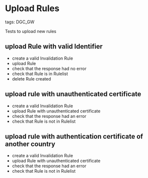 # Upload Rules

tags: DGC_GW

Tests to upload new rules

## upload Rule with valid Identifier
* create a valid Invalidation Rule
* upload Rule
* check that the response had no error
* check that Rule is in Rulelist
* delete Rule created

## upload rule with unauthenticated certificate
* create a valid Invalidation Rule
* upload Rule with unauthenticated certificate
* check that the response had an error
* check that Rule is not in Rulelist

## upload rule with authentication certificate of another country
* create a valid Invalidation Rule
* upload Rule with unauthenticated certificate
* check that the response had an error
* check that Rule is not in Rulelist
